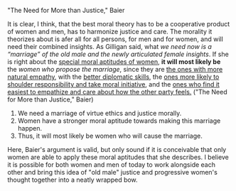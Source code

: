"The Need for More than Justice," Baier

It is clear, I think, that the best moral theory has to be a cooperative product of women and men, has to harmonize justice and care. The morality it theorizes about is afer all for all persons, for men and for women, and will need their combined insights. As Gilligan said, what *we need now is a “marriage” of the old male and the newly articulated female insights*. If she is right about the <u>special moral aptitudes of women</u>, **it will most likely be** the *women who propose the marriage*, since they are <u>the ones with more natural empathy</u>, with the <u>better diplomatic skills</u>, the <u>ones more likely to shoulder responsibility and take moral initiative</u>, and the <u>ones who find it easiest to empathize and care about how the other party feels.</u> ("The Need for More than Justice," Baier)

1. We need a marriage of virtue ethics and justice morally.
2. Women have a stronger moral aptitude towards making this marriage happen.
3. Thus, it will most likely be women who will cause the marriage.

Here, Baier's argument is valid, but only sound if it is conceivable that only women are able to apply these moral aptitudes that she describes. I believe it is possible for both women and men of today to work alongside each other and bring this idea of "old male" justice and progressive women's thought together into a neatly wrapped bow.